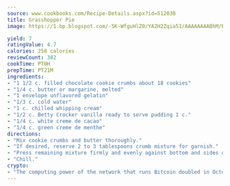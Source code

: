 ```yaml
---
source: www.cookbooks.com/Recipe-Details.aspx?id=512030
title: Grasshopper Pie
image: https://1.bp.blogspot.com/-5K-WfguHlZ0/YA2H2Zqia5I/AAAAAAAABhM/Bdgu68p4aG0Q6jWdy3eGaUXSKw5p3sdxwCLcBGAsYHQ/s324/7.png

yield: 7
ratingValue: 4.7
calories: 258 calories
reviewCount: 382
cookTime: PT0H
prepTime: PT21M
ingredients:
- "1 1/2 c. filled chocolate cookie crumbs about 18 cookies"
- "1/4 c. butter or margarine, melted"
- "1 envelope unflavored gelatin"
- "1/3 c. cold water"
- "1 c. chilled whipping cream"
- "1/2 c. Betty Crocker vanilla ready to serve pudding 1 c."
- "1/4 c. white creme de cacao"
- "1/4 c. green creme de menthe"
directions:
- "Mix cookie crumbs and butter thoroughly."
- "If desired, reserve 2 to 3 tablespoons crumb mixture for garnish."
- "Press remaining mixture firmly and evenly against bottom and sides of 9-inch pie pan."
- "Chill."
crypto:
- "The computing power of the network that runs Bitcoin doubled in October, pushing out all but the most dedicated miners."
---
```

